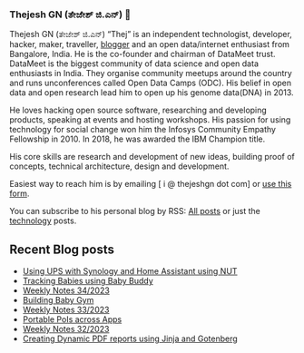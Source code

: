 ### Thejesh GN (ತೇಜೇಶ್ ಜಿ.ಎನ್) 👋

Thejesh GN (ತೇಜೇಶ್ ಜಿ.ಎನ್) “Thej” is an independent technologist, developer, hacker, maker, traveller, [blogger](https://thejeshgn.com/) and an open data/internet enthusiast from Bangalore, India. He is the co-founder and chairman of DataMeet trust. DataMeet is the biggest community of data science and open data enthusiasts in India. They organise community meetups around the country and runs unconferences called Open Data Camps (ODC). His belief in open data and open research lead him to open up his genome data(DNA) in 2013.

He loves hacking open source software, researching and developing products, speaking at events and hosting workshops. His passion for using technology for social change won him the Infosys Community Empathy Fellowship in 2010. In 2018, he was awarded the IBM Champion title.

His core skills are research and development of new ideas, building proof of concepts, technical architecture, design and development.

Easiest way to reach him is by emailing [ i @ thejeshgn dot com] or [use this form](https://thejeshgn.com/contact/).

You can subscribe to his personal blog by RSS: [All posts](https://feeds.thejeshgn.com/thejeshgn) or just the [technology](https://feeds.thejeshgn.com/technology) posts.

## Recent Blog posts
<!-- BLOG-POST-LIST:START -->
- [Using UPS with Synology and Home Assistant using NUT](https://thejeshgn.com/2023/08/31/using-ups-with-synology-and-home-assistant-using-nut/)
- [Tracking Babies using Baby Buddy](https://thejeshgn.com/2023/08/29/tracking-babies-using-baby-buddy/)
- [Weekly Notes 34/2023](https://thejeshgn.com/2023/08/25/weekly-notes-34-2023/)
- [Building Baby Gym](https://thejeshgn.com/2023/08/24/building-baby-gym/)
- [Weekly Notes 33/2023](https://thejeshgn.com/2023/08/18/weekly-notes-33-2023/)
- [Portable PoIs across Apps](https://thejeshgn.com/2023/08/17/portable-pois-across-apps/)
- [Weekly Notes 32/2023](https://thejeshgn.com/2023/08/11/weekly-notes-32-2023/)
- [Creating Dynamic PDF reports using Jinja and Gotenberg](https://thejeshgn.com/2023/08/10/creating-dynamic-pdf-reports-using-jinja-and-gotenberg/)
<!-- BLOG-POST-LIST:END -->
